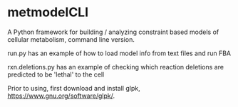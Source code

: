 # metmodelCLI
A Python framework for building / analyzing constraint based models of cellular metabolism, command line version.

run.py has an example of how to load model info from text files and run FBA

rxn.deletions.py has an example of checking which reaction deletions are predicted to be 'lethal' to the cell

Prior to using, first download and install glpk, https://www.gnu.org/software/glpk/.

